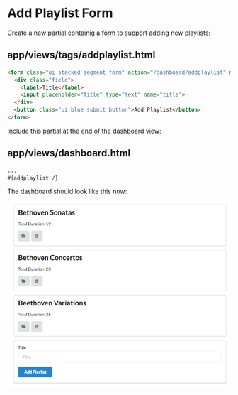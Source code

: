 # Add Playlist Form

Create a new partial containig a form to support adding new playlists:

## app/views/tags/addplaylist.html

~~~html
<form class="ui stacked segment form" action="/dashboard/addplaylist" method="POST">
  <div class="field">
    <label>Title</label>
    <input placeholder="Title" type="text" name="title">
  </div>
  <button class="ui blue submit button">Add Playlist</button>
</form>
~~~

Include this partial at the end of the dashboard view:

## app/views/dashboard.html

~~~html
...
#{addplaylist /}
~~~

The dashboard should look like this now:

![](img/02.png)
